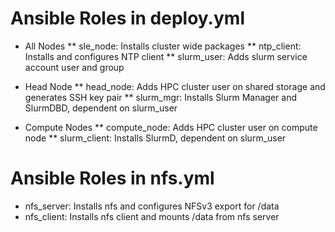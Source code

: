 # Ansible Roles in deploy.yml

* All Nodes
** sle_node: Installs cluster wide packages
** ntp_client: Installs and configures NTP client
** slurm_user: Adds slurm service account user and group

* Head Node
** head_node: Adds HPC cluster user on shared storage and generates SSH key pair
** slurm_mgr: Installs Slurm Manager and SlurmDBD, dependent on slurm_user

* Compute Nodes
** compute_node: Adds HPC cluster user on compute node
** slurm_client: Installs SlurmD, dependent on slurm_user

# Ansible Roles in nfs.yml

* nfs_server: Installs nfs and configures NFSv3 export for /data
* nfs_client: Installs nfs client and mounts /data from nfs server
